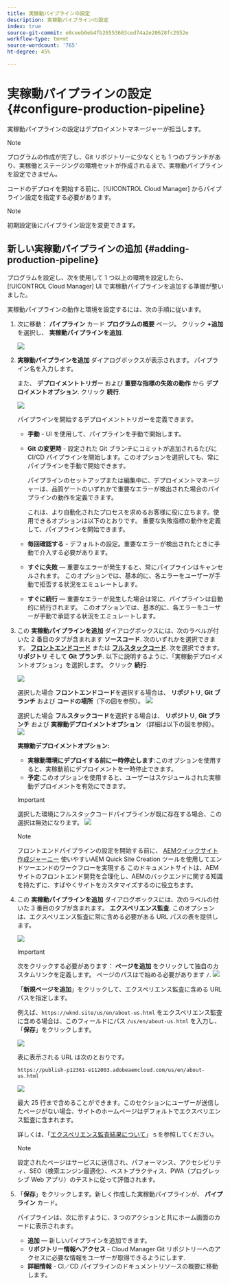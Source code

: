 ```yaml
---
title: 実稼動パイプラインの設定
description: 実稼動パイプラインの設定
index: true
source-git-commit: e8ceeb0eb4fb26553683ced74a2e20628fc2952e
workflow-type: tm+mt
source-wordcount: '765'
ht-degree: 45%

---
```



# 実稼動パイプラインの設定 {#configure-production-pipeline}

実稼動パイプラインの設定はデプロイメントマネージャーが担当します。

>[!NOTE]
>プログラムの作成が完了し、Git リポジトリーに少なくとも 1 つのブランチがあり、実稼働とステージングの環境セットが作成されるまで、実稼動パイプラインを設定できません。

コードのデプロイを開始する前に、[!UICONTROL Cloud Manager] からパイプライン設定を指定する必要があります。

>[!NOTE]
>初期設定後にパイプライン設定を変更できます。

## 新しい実稼動パイプラインの追加 {#adding-production-pipeline}

プログラムを設定し、次を使用して 1 つ以上の環境を設定したら、 [!UICONTROL Cloud Manager] UI で実稼動パイプラインを追加する準備が整いました。

実稼動パイプラインの動作と環境を設定するには、次の手順に従います。

1. 次に移動： **パイプライン** カード **プログラムの概要** ページ。
クリック **+追加** を選択し、 **実稼動パイプラインを追加**.

   ![](/help/implementing/cloud-manager/assets/configure-pipeline/add-prod-1.png)

1. **実稼動パイプラインを追加** ダイアログボックスが表示されます。 パイプライン名を入力します。

   また、 **デプロイメントトリガー** および **重要な指標の失敗の動作** から **デプロイメントオプション**. クリック **続行**.

   ![](/help/implementing/cloud-manager/assets/configure-pipeline/prod-pipeline-add2.png)


   パイプラインを開始するデプロイメントトリガーを定義できます。

   * **手動** - UI を使用して、パイプラインを手動で開始します。
   * **Git の変更時** - 設定された Git ブランチにコミットが追加されるたびに CI/CD パイプラインを開始します。このオプションを選択しても、常にパイプラインを手動で開始できます。

      パイプラインのセットアップまたは編集中に、デプロイメントマネージャーは、品質ゲートのいずれかで重要なエラーが検出された場合のパイプラインの動作を定義できます。

      これは、より自動化されたプロセスを求めるお客様に役に立ちます。使用できるオプションは以下のとおりです。
   重要な失敗指標の動作を定義して、パイプラインを開始できます。

   * **毎回確認する** - デフォルトの設定。重要なエラーが検出されたときに手動で介入する必要があります。
   * **すぐに失敗**  — 重要なエラーが発生すると、常にパイプラインはキャンセルされます。 このオプションでは、基本的に、各エラーをユーザーが手動で拒否する状況をエミュレートします。
   * **すぐに続行**  — 重要なエラーが発生した場合は常に、パイプラインは自動的に続行されます。 このオプションでは、基本的に、各エラーをユーザーが手動で承認する状況をエミュレートします。


1. この **実稼動パイプラインを追加** ダイアログボックスには、次のラベルが付いた 2 番目のタブが含まれます **ソースコード**. 次のいずれかを選択できます。 **[フロントエンドコード](/help/implementing/cloud-manager/configuring-pipelines/introduction-ci-cd-pipelines.md#front-end)** または **[フルスタックコード](/help/implementing/cloud-manager/configuring-pipelines/introduction-ci-cd-pipelines.md#full-stack-pipeline)**. 次を選択できます。 **リポジトリ** そして **Git ブランチ**. 以下に説明するように、「実稼動デプロイメントオプション」を選択します。 クリック **続行**.

   ![](/help/implementing/cloud-manager/assets/configure-pipeline/prodpipeline-fullstack1.png)

   選択した場合 **フロントエンドコード**&#x200B;を選択する場合は、 **リポジトリ**, **Git ブランチ** および **コードの場所**（下の図を参照）。
   ![](/help/implementing/cloud-manager/assets/configure-pipeline/prodpipeline-fullstack1.png)

   選択した場合 **フルスタックコード**&#x200B;を選択する場合は、 **リポジトリ**, **Git ブランチ** および **実稼動デプロイメントオプション** （詳細は以下の図を参照）。
   ![](/help/implementing/cloud-manager/assets/configure-pipeline/prodpipeline-fullstack2.png)

   **実稼動デプロイメントオプション:**

   * **実稼動環境にデプロイする前に一時停止します**:このオプションを使用すると、実稼動前にデプロイメントを一時停止できます。
   * **予定**:このオプションを使用すると、ユーザーはスケジュールされた実稼動デプロイメントを有効にできます。

   >[!IMPORTANT]
   >選択した環境にフルスタックコードパイプラインが既に存在する場合、この選択は無効になります。
   >![](/help/implementing/cloud-manager/assets/configure-pipeline/full-stack-disabled.png)

   >[!NOTE]
   >フロントエンドパイプラインの設定を開始する前に、 [AEMクイックサイト作成ジャーニー](https://experienceleague.adobe.com/docs/experience-manager-cloud-service/sites-journey/quick-site/overview.html) 使いやすいAEM Quick Site Creation ツールを使用してエンドツーエンドのワークフローを実現する このドキュメントサイトは、AEMサイトのフロントエンド開発を合理化し、AEMのバックエンドに関する知識を持たずに、すばやくサイトをカスタマイズするのに役立ちます。


1. この **実稼動パイプラインを追加** ダイアログボックスには、次のラベルの付いた 3 番目のタブが含まれます。 **エクスペリエンス監査**. このオプションは、エクスペリエンス監査に常に含める必要がある URL パスの表を提供します。

   ![](/help/implementing/cloud-manager/assets/configure-pipeline/add-prod-audit.png)

   >[!IMPORTANT]
   >次をクリックする必要があります： **ページを追加** をクリックして独自のカスタムリンクを定義します。 ページのパスはで始める必要があります `/`.
   >![](/help/implementing/cloud-manager/assets/configure-pipeline/add-prod-audit2.png)


   「**新規ページを追加**」をクリックして、エクスペリエンス監査に含める URL パスを指定します。

   例えば、`https://wknd.site/us/en/about-us.html` をエクスペリエンス監査に含める場合は、このフィールドにパス `/us/en/about-us.html` を入力し、「**保存**」をクリックします。

   ![](/help/implementing/cloud-manager/assets/configure-pipeline/add-prod-audit3.png)

   表に表示される URL は次のとおりです。

   `https://publish-p12361-e112003.adobeaemcloud.com/us/en/about-us.html`

   ![](/help/implementing/cloud-manager/assets/configure-pipeline/add-prod-audit4.png)

   最大 25 行まで含めることができます。このセクションにユーザーが送信したページがない場合、サイトのホームページはデフォルトでエクスペリエンス監査に含まれます。

   詳しくは、「[エクスペリエンス監査結果について](/help/implementing/cloud-manager/experience-audit-testing.md)」ｓを参照してください。

   >[!NOTE]
   > 設定されたページはサービスに送信され、パフォーマンス、アクセシビリティ、SEO（検索エンジン最適化）、ベストプラクティス、PWA（プログレッシブ Web アプリ）のテストに従って評価されます。

1. 「**保存**」をクリックします。新しく作成した実稼動パイプラインが、 **パイプライン** カード。

   パイプラインは、次に示すように、3 つのアクションと共にホーム画面のカードに表示されます。

   * **追加**  — 新しいパイプラインを追加できます。
   * **リポジトリー情報へアクセス** - Cloud Manager Git リポジトリーへのアクセスに必要な情報をユーザーが取得できるようにします.
   * **詳細情報** - CI／CD パイプラインのドキュメントリソースの概要に移動します。


